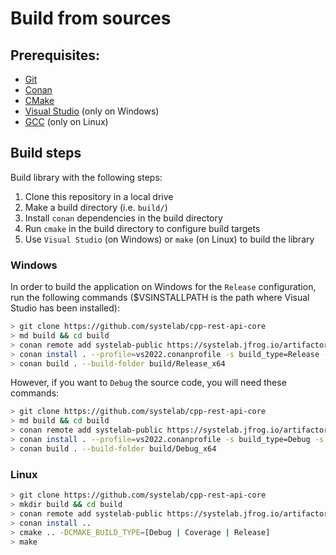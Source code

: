 # Build from sources

## Prerequisites:
  - [Git](https://git-scm.com/)
  - [Conan](https://conan.io/)
  - [CMake](https://cmake.org/)
  - [Visual Studio](https://visualstudio.microsoft.com/) (only on Windows)
  - [GCC](https://gcc.gnu.org/) (only on Linux)

## Build steps

Build library with the following steps:
  1. Clone this repository in a local drive
  2. Make a build directory (i.e. `build/`)
  3. Install `conan` dependencies in the build directory
  4. Run `cmake` in the build directory to configure build targets
  5. Use `Visual Studio` (on Windows) or `make` (on Linux) to build the library

### Windows

In order to build the application on Windows for the `Release` configuration, run the following commands ($VSINSTALLPATH is the path where Visual Studio has been installed):

``` bash
> git clone https://github.com/systelab/cpp-rest-api-core
> md build && cd build
> conan remote add systelab-public https://systelab.jfrog.io/artifactory/api/conan/cpp-conan-production-local
> conan install . --profile=vs2022.conanprofile -s build_type=Release -s arch=x86_64 --install-folder build/Release_x64
> conan build . --build-folder build/Release_x64
```

However, if you want to `Debug` the source code, you will need these commands:

``` bash
> git clone https://github.com/systelab/cpp-rest-api-core
> md build && cd build
> conan remote add systelab-public https://systelab.jfrog.io/artifactory/api/conan/cpp-conan-production-local
> conan install . --profile=vs2022.conanprofile -s build_type=Debug -s arch=x86_64 --install-folder build/Debug_x64
> conan build . --build-folder build/Debug_x64
```

### Linux

``` bash
> git clone https://github.com/systelab/cpp-rest-api-core
> mkdir build && cd build
> conan remote add systelab-public https://systelab.jfrog.io/artifactory/api/conan/cpp-conan-production-local
> conan install ..
> cmake .. -DCMAKE_BUILD_TYPE=[Debug | Coverage | Release]
> make
```
